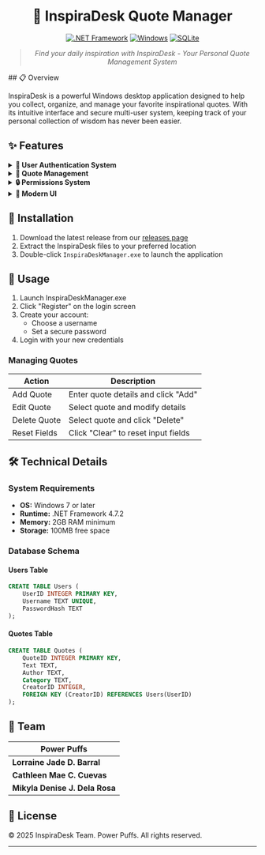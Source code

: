 <div align="center">

# 🌟 InspiraDesk Quote Manager

[![.NET Framework](https://img.shields.io/badge/.NET%20Framework-4.7.2-512BD4)](https://dotnet.microsoft.com/)
[![Windows](https://img.shields.io/badge/Platform-Windows-0078D6?logo=windows)](https://www.microsoft.com/windows)
[![SQLite](https://img.shields.io/badge/Database-SQLite-003B57?logo=sqlite)](https://www.sqlite.org/)

> *Find your daily inspiration with InspiraDesk - Your Personal Quote Management System*

</div>
## 📋 Overview

InspiraDesk is a powerful Windows desktop application designed to help you collect, organize, and manage your favorite inspirational quotes. With its intuitive interface and secure multi-user system, keeping track of your personal collection of wisdom has never been easier.

## ✨ Features

<details>
<summary><b>🔐 User Authentication System</b></summary>

- Secure login and registration
- Personalized user experience
- Password protection for user accounts
</details>

<details>
<summary><b>📝 Quote Management</b></summary>

- Add, edit, and delete inspirational quotes
- Categorize quotes by topic:
  - 💪 Motivation
  - 🌱 Life
  - ❤️ Love
  - 😊 Humor
- Add author information to your quotes
- View all quotes in an organized data grid
</details>

<details>
<summary><b>🔒 Permissions System</b></summary>

- Only edit or delete quotes that you've created
- Visual indicators show which quotes belong to you
- Read-only access to quotes from other users
</details>

<details>
<summary><b>🎨 Modern UI</b></summary>

- Clean, light blue aesthetic
- Responsive and intuitive controls
- Professional dialog messages
- Keyboard shortcuts for improved workflow
</details>

## 🚀 Installation

1. Download the latest release from our [releases page](#)
2. Extract the InspiraDesk files to your preferred location
3. Double-click `InspiraDeskManager.exe` to launch the application

## 📖 Usage

1. Launch InspiraDeskManager.exe
2. Click "Register" on the login screen
3. Create your account:
   - Choose a username
   - Set a secure password
4. Login with your new credentials

### Managing Quotes

| Action | Description |
|--------|-------------|
| Add Quote | Enter quote details and click "Add" |
| Edit Quote | Select quote and modify details |
| Delete Quote | Select quote and click "Delete" |
| Reset Fields | Click "Clear" to reset input fields |

## 🛠️ Technical Details

### System Requirements

- **OS:** Windows 7 or later
- **Runtime:** .NET Framework 4.7.2
- **Memory:** 2GB RAM minimum
- **Storage:** 100MB free space

### Database Schema

#### Users Table
```sql
CREATE TABLE Users (
    UserID INTEGER PRIMARY KEY,
    Username TEXT UNIQUE,
    PasswordHash TEXT
);
```

#### Quotes Table
```sql
CREATE TABLE Quotes (
    QuoteID INTEGER PRIMARY KEY,
    Text TEXT,
    Author TEXT,
    Category TEXT,
    CreatorID INTEGER,
    FOREIGN KEY (CreatorID) REFERENCES Users(UserID)
);
```

## 👥 Team

<div>

| Power Puffs |
|--------|
| **Lorraine Jade D. Barral** |
| **Cathleen Mae C. Cuevas** |
| **Mikyla Denise J. Dela Rosa** |

</div>

## 📄 License

© 2025 InspiraDesk Team. Power Puffs. All rights reserved.

---

<div>
</div>
